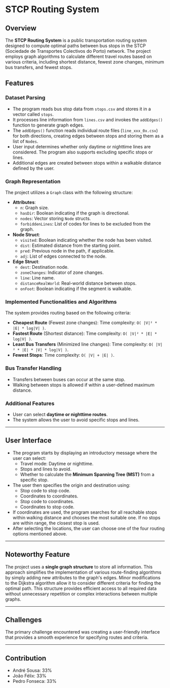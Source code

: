 # STCP Routing System

## Overview
The **STCP Routing System** is a public transportation routing system designed to compute optimal paths between bus stops in the STCP (Sociedade de Transportes Colectivos do Porto) network. The project employs graph algorithms to calculate different travel routes based on various criteria, including shortest distance, fewest zone changes, minimum bus transfers, and fewest stops.

## Features
### Dataset Parsing
- The program reads bus stop data from `stops.csv` and stores it in a vector called `stops`.
- It processes line information from `lines.csv` and invokes the `addEdges()` function to generate graph edges.
- The `addEdges()` function reads individual route files (`line_xxx_0x.csv`) for both directions, creating edges between stops and storing them as a list of `Nodes`.
- User input determines whether only daytime or nighttime lines are considered. The program also supports excluding specific stops or lines.
- Additional edges are created between stops within a walkable distance defined by the user.

### Graph Representation
The project utilizes a `Graph` class with the following structure:
- **Attributes**:
  - `n`: Graph size.
  - `hasDir`: Boolean indicating if the graph is directional.
  - `nodes`: Vector storing `Node` structs.
  - `forbiddenLines`: List of codes for lines to be excluded from the graph.
- **Node Struct**:
  - `visited`: Boolean indicating whether the node has been visited.
  - `dist`: Estimated distance from the starting point.
  - `pred`: Previous node in the path, if applicable.
  - `adj`: List of edges connected to the node.
- **Edge Struct**:
  - `dest`: Destination node.
  - `zoneChanges`: Indicator of zone changes.
  - `line`: Line name.
  - `distanceRealWorld`: Real-world distance between stops.
  - `onFoot`: Boolean indicating if the segment is walkable.

### Implemented Functionalities and Algorithms
The system provides routing based on the following criteria:
- **Cheapest Route** (Fewest zone changes): Time complexity: `O( |V|² * |E| * log|V| )`.
- **Fastest Route** (Shortest distance): Time complexity: `O( |V|² * |E| * log|V| )`.
- **Least Bus Transfers** (Minimized line changes): Time complexity: `O( |V|² * |E| * |V| * log|V| )`.
- **Fewest Stops**: Time complexity: `O( |V| + |E| )`.

### Bus Transfer Handling
- Transfers between buses can occur at the same stop.
- Walking between stops is allowed if within a user-defined maximum distance.

### Additional Features
- User can select **daytime or nighttime routes**.
- The system allows the user to avoid specific stops and lines.

---

## User Interface
- The program starts by displaying an introductory message where the user can select:
  - Travel mode: Daytime or nighttime.
  - Stops and lines to avoid.
  - Whether to calculate the **Minimum Spanning Tree (MST)** from a specific stop.
- The user then specifies the origin and destination using:
  - Stop code to stop code.
  - Coordinates to coordinates.
  - Stop code to coordinates.
  - Coordinates to stop code.
- If coordinates are used, the program searches for all reachable stops within walking distance and chooses the most suitable one. If no stops are within range, the closest stop is used.
- After selecting the locations, the user can choose one of the four routing options mentioned above.

---

## Noteworthy Feature
The project uses a **single graph structure** to store all information. This approach simplifies the implementation of various route-finding algorithms by simply adding new attributes to the graph's edges. Minor modifications to the Dijkstra algorithm allow it to consider different criteria for finding the optimal path. This structure provides efficient access to all required data without unnecessary repetition or complex interactions between multiple graphs.

---

## Challenges
The primary challenge encountered was creating a user-friendly interface that provides a smooth experience for specifying routes and criteria.

---

## Contribution
- André Sousa: 33%
- João Félix: 33%
- Pedro Fonseca: 33%
